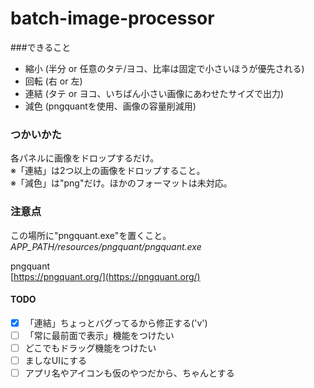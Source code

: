 # batch-image-processor


###できること
* 縮小 (半分 or 任意のタテ/ヨコ、比率は固定で小さいほうが優先される)
* 回転 (右 or 左)
* 連結 (タテ or ヨコ、いちばん小さい画像にあわせたサイズで出力)
* 減色 (pngquantを使用、画像の容量削減用)


### つかいかた
各パネルに画像をドロップするだけ。  
※「連結」は2つ以上の画像をドロップすること。  
※「減色」は"png"だけ。ほかのフォーマットは未対応。


### 注意点
この場所に"pngquant.exe"を置くこと。  
_APP\_PATH/resources/pngquant/pngquant.exe_  


pngquant  
[https://pngquant.org/](https://pngquant.org/)  


#### TODO
- [x] 「連結」ちょっとバグってるから修正する('v')
- [ ] 「常に最前面で表示」機能をつけたい
- [ ] どこでもドラッグ機能をつけたい
- [ ] ましなUIにする
- [ ] アプリ名やアイコンも仮のやつだから、ちゃんとする